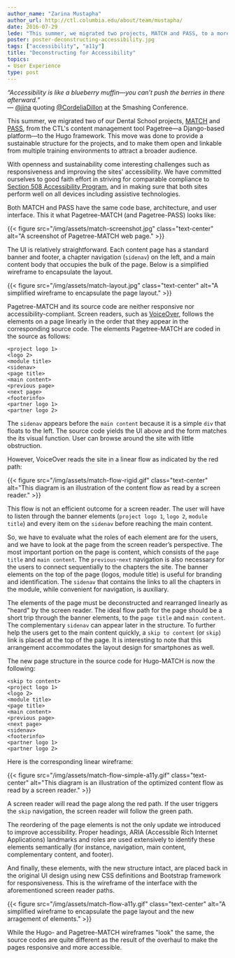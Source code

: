 ```yaml
---
author_name: "Zarina Mustapha"
author_url: http://ctl.columbia.edu/about/team/mustapha/
date: 2016-07-29
lede: "This summer, we migrated two projects, MATCH and PASS, to a more open and sustainable framework. Openness and sustainability pose interesting challenges such as responsiveness and accessibility. We have committed ourselves to good faith effort in making sure that both sites perform well on all devices including assistive technologies."
poster: poster-deconstructing-accessibility.jpg
tags: ["accessibility", "a11y"]
title: "Deconstructing for Accessibility"
topics:
- User Experience
type: post
---
```


_“Accessibility is like a blueberry muffin—you can’t push the berries in there afterward.”_  
— <a href="https://twitter.com/AccEase" target="_blank">@jina</a> quoting <a href="https://twitter.com/cordeliadillon" target="_blank">@CordeliaDillon</a> at the Smashing Conference.

This summer, we migrated two of our Dental School projects, [MATCH](https://match.ccnmtl.columbia.edu) and [PASS](https://pass.ccnmtl.columbia.edu), from the CTL's content management tool Pagetree—a Django-based platform—to the Hugo framework. This move was done to provide a sustainable structure for the projects, and to make them open and linkable from multiple training environments to attract a broader audience.

With openness and sustainability come interesting challenges such as responsiveness and improving the sites' accessibility. We have committed ourselves to good faith effort in striving for comparable compliance to [Section 508 Accessibility Program](https://www.section508.gov/), and in making sure that both sites perform well on all devices including assistive technologies. 

Both MATCH and PASS have the same code base, architecture, and user interface. This it what Pagetree-MATCH (and Pagetree-PASS) looks like:

{{< figure src="/img/assets/match-screenshot.jpg" class="text-center" alt="A screenshot of Pagetree-MATCH web page." >}}

The UI is relatively straightforward. Each content page has a standard banner and footer, a chapter navigation (`sidenav`) on the left, and a main content body that occupies the bulk of the page. Below is a simplified wireframe to encapsulate the layout.

{{< figure src="/img/assets/match-layout.jpg" class="text-center" alt="A simplified wireframe to encapsulate the page layout." >}}

Pagetree-MATCH and its source code are neither responsive nor accessibility-compliant. Screen readers, such as [VoiceOver](http://www.apple.com/accessibility/osx/voiceover/), follows the elements on a page linearly in the order that they appear in the corresponding source code. The elements Pagetree-MATCH are coded in the source as follows:

```
<project logo 1>
<logo 2>
<module title>
<sidenav>
<page title>
<main content>
<previous page>
<next page>
<footerinfo>
<partner logo 1>
<partner logo 2>
```

The `sidenav` appears before the `main content` because it is a simple `div` that floats to the left. The source code yields the UI above and the form matches the its visual function. User can browse around the site with little obstruction.

However, VoiceOver reads the site in a linear flow as indicated by the red path:

{{< figure src="/img/assets/match-flow-rigid.gif" class="text-center" alt="This diagram is an illustration of the content flow as read by a screen reader." >}}

This flow is not an efficient outcome for a screen reader. The user will have to listen through the banner elements (`project logo 1`, `logo 2`, `module title`) and every item on the `sidenav` before reaching the main content.

So, we have to evaluate what the roles of each element are for the users, and we have to look at the page from the screen reader’s perspective. The most important portion on the page is content, which consists of the `page title` and `main content`. The `previous`-`next` navigation is also necessary for the users to connect sequentially to the chapters the site. The banner elements on the top of the page (logos, module title) is useful for branding and identification. The `sidenav` that contains the links to all the chapters in the module, while convenient for navigation, is auxiliary.

The elements of the page must be deconstructed and rearranged linearly as "heard" by the screen reader. The ideal flow path for the page should be a short trip through the banner elements, to the `page title` and `main content`. The complementary `sidenav` can appear later in the structure. To further help the users get to the main content quickly, a `skip to content` (or `skip`) link is placed at the top of the page. It is interesting to note that this arrangement accommodates the layout design for smartphones as well.

The new page structure in the source code for Hugo-MATCH is now the following:

```
<skip to content>
<project logo 1>
<logo 2>
<module title>
<page title>
<main content>
<previous page>
<next page>
<sidenav>
<footerinfo>
<partner logo 1>
<partner logo 2>
```

Here is the corresponding linear wireframe:

{{< figure src="/img/assets/match-flow-simple-a11y.gif" class="text-center" alt="This diagram is an illustration of the optimized content flow as read by a screen reader." >}}

A screen reader will read the page along the red path. If the user triggers the `skip` navigation, the screen reader will follow the green path.

The reordering of the page elements is not the only update we introduced to improve accessibility. Proper headings, ARIA (Accessible Rich Internet Applications) landmarks and roles are used extensively to identify these elements semantically (for instance, navigation, main content, complementary content, and footer).

And finally, these elements, with the new structure intact, are placed back in the original UI design using new CSS definitions and Bootstrap framework for responsiveness. This is the wireframe of the interface with the aforementioned screen reader paths.

{{< figure src="/img/assets/match-flow-a11y.gif" class="text-center" alt="A simplified wireframe to encapsulate the page layout and the new arragement of elements." >}}

While the Hugo- and Pagetree-MATCH wireframes "look" the same, the source codes are quite different as the result of the overhaul to make the pages responsive and more accessible.
